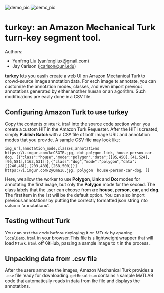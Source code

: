 ![demo_pic](https://i.imgur.com/EVfNXxf.png)
![demo_pic](https://i.imgur.com/oHpZTIu.jpg)

# **turkey**: an Amazon Mechanical Turk turn-key segment tool. 

Authors: 
* Yanfeng Liu (yanfengliux@gmail.com)
* Jay Carlson (jcarlson@unl.edu)

**turkey** lets you easily create a web UI on Amazon Mechanical Turk to crowd-source image annotation data. For each image to annotate, you can customize the annotation modes, classes, and even import previous annotations generated by either another human or an algorithm. Such modifications are easily done in a CSV file. 

## Configuring Amazon Turk to use turkey

Copy the contents of `Mturk.html` into the source code section when you create a custom HIT in the Amazon Turk Requester. After the HIT is created, simply **Publish Batch** with a CSV file of both image URIs and annotation modes that you provide. A sample CSV file may look like:

```
img_url,annotation_mode,classes,annotations
https://i.imgur.com/kcCSGTR.jpg, dot-polygon-link, house-person-car-dog, [{"class":"house","mode":"polygon","data":[[85,450],[41,524],[96,581],[163,531]]},{"class":"dog","mode":"polygon","data":[[246,461],[203,489],[268,500]]}]
https://i.imgur.com/2yOma1u.jpg, polygon, house-person-car-dog, []
```

Here, we allow the worker to use **Polygon**, **Link** and **Dot** modes for annotating the first image, but only the **Polygon** mode for the second. The class labels that the user can choose from are **house**, **person**, **car**, and **dog**. The first item in the list will be the default option. You can also import previous annotations by putting the correctly formatted json string into column "annotations".

## Testing without Turk
You can test the code before deploying it on MTurk by opening `localDemo.html` in your browser. This file is a lightweight wrapper that will load `MTurk.html` off GitHub, passing a sample image to it in the process.

## Unpacking data from .csv file
After the users annotate the images, Amazon Mechanical Turk provides a `.csv` file ready for downloading. `getResults.m` contains a sample MATLAB code that automatically reads in data from the file and displays the annotations. 
